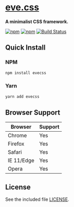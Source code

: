 # [eve.css](https://hpivanov.github.io/evecss)

**A minimalist CSS framework.**

[![npm](https://img.shields.io/npm/v/evecss.svg)](https://www.npmjs.com/package/evecss)
[![npm](https://img.shields.io/npm/dm/localeval.svg)](https://www.npmjs.com/package/evecss)
[![Build Status](https://travis-ci.org/hpivanov/evecss.svg?branch=master)](https://travis-ci.org/hpivanov/evecss)

## Quick Install

### NPM

```sh
npm install evecss
```

### Yarn

```sh
yarn add evecss
```

## Browser Support

| Browser | Support |
|---------|---------|
| Chrome | Yes |
| Firefox | Yes |
| Safari | Yes |
| IE 11/Edge | Yes |
| Opera | Yes |

## License

See the included file [LICENSE](https://github.com/hpivanov/evecss/blob/master/LICENSE).
